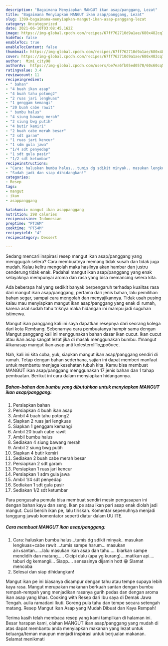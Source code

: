 ```yaml
---
description: "Bagaimana Menyiapkan MANGUT ikan asap/panggang, Lezat"
title: "Bagaimana Menyiapkan MANGUT ikan asap/panggang, Lezat"
slug: 1399-bagaimana-menyiapkan-mangut-ikan-asap-panggang-lezat
category: Uncategorized
date: 2021-06-10T03:08:45.162Z
image: https://img-global.cpcdn.com/recipes/67ff762710d9a1ae/680x482cq70/mangut-ikan-asappanggang-foto-resep-utama.jpg
hideToc: false
enableToc: true
enableTocContent: false
thumbnail: https://img-global.cpcdn.com/recipes/67ff762710d9a1ae/680x482cq70/mangut-ikan-asappanggang-foto-resep-utama.jpg
cover: https://img-global.cpcdn.com/recipes/67ff762710d9a1ae/680x482cq70/mangut-ikan-asappanggang-foto-resep-utama.jpg
author:  Mimi_city98
authorAv:  https://img-global.cpcdn.com/users/be7ea6fb05ed0578/60x60cq50/avatar.jpg
ratingvalue: 3.4
reviewcount: 11
recipeingredient:
- " bahan"
- "4 buah ikan asap"
- "4 buah tahu potong2"
- "2 ruas jari lengkuas"
- "1 genggam kemangi"
- "20 buah cabe rawit"
- " bumbu halus"
- "4 siung bawang merah"
- "2 siung bwg putih"
- "4 butir kemiri"
- "2 buah cabe merah besar"
- "2 sdt garam"
- "1 ruas jari kencur"
- "1 sdm gula jawa"
- "1/4 sdt penyedap"
- "1 sdt gula pasir"
- "1/2 sdt ketumbar"
recipeinstructions:
- "Cara: haluskan bumbu halus...tumis dg sdikit minyak.. masukan lengkuas+cabe rawit ...tumis sampe harum... masukan air+santan......lalu masukan ikan asap dan tahu..... biarkan sampe mendidih dan matang.....  Cicipi dulu (apa yg kurang)....matikan api.... taburi dg kemangii...   Siapp.... sensasinya dijamin hott 😀 Slamat mencoba"
- "Sudah jadi dan siap dihidangkan!"
categories:
- Resep
tags:
- mangut
- ikan
- asappanggang

katakunci: mangut ikan asappanggang 
nutrition: 298 calories
recipecuisine: Indonesian
preptime: "PT36M"
cooktime: "PT54M"
recipeyield: "4"
recipecategory: Dessert

---
```



Sedang mencari inspirasi resep mangut ikan asap/panggang yang menggugah selera? Cara membuatnya memang tidak susah dan tidak juga mudah. Kalau keliru mengolah maka hasilnya akan hambar dan justru cenderung tidak enak. Padahal mangut ikan asap/panggang yang enak selayaknya mempunyai aroma dan rasa yang bisa memancing selera kita.


Ada beberapa hal yang sedikit banyak berpengaruh terhadap kualitas rasa dari mangut ikan asap/panggang, pertama dari jenis bahan, lalu pemilihan bahan segar, sampai cara mengolah dan menyajikannya. Tidak usah pusing kalau mau menyiapkan mangut ikan asap/panggang yang enak di rumah, karena asal sudah tahu triknya maka hidangan ini mampu jadi suguhan istimewa.

Mangut ikan panggang kali ini saya dapatkan resepnya dari seorang kolega dari kota Rembang. Sebenarnya cara pembuatanya hampir sama dengan Mangut panggang kali ini menggunakan bahan dasar ikan cucut. Ikan cucut atau ikan asap sangat lezat jika di masak menggunakan bumbu. #mangut #ikanasap mangut ikan asap anti kolesterolПодробнее.


Nah, kali ini kita coba, yuk, siapkan mangut ikan asap/panggang sendiri di rumah. Tetap dengan bahan sederhana, sajian ini dapat memberi manfaat untuk membantu menjaga kesehatan tubuh kita. Kamu bisa membuat MANGUT ikan asap/panggang menggunakan 17 jenis bahan dan 1 tahap pembuatan. Berikut ini cara dalam menyiapkan hidangannya.

<!--inarticleads1-->

##### Bahan-bahan dan bumbu yang dibutuhkan untuk menyiapkan MANGUT ikan asap/panggang:

1. Persiapkan  bahan
1. Persiapkan 4 buah ikan asap
1. Ambil 4 buah tahu potong2
1. Siapkan 2 ruas jari lengkuas
1. Siapkan 1 genggam kemangi
1. Ambil 20 buah cabe rawit
1. Ambil  bumbu halus
1. Sediakan 4 siung bawang merah
1. Ambil 2 siung bwg putih
1. Siapkan 4 butir kemiri
1. Sediakan 2 buah cabe merah besar
1. Persiapkan 2 sdt garam
1. Persiapkan 1 ruas jari kencur
1. Persiapkan 1 sdm gula jawa
1. Ambil 1/4 sdt penyedap
1. Sediakan 1 sdt gula pasir
1. Sediakan 1/2 sdt ketumbar


Para pengusaha pemula bisa membuat sendiri mesin pengasapan ini dengan bahan kayu dan seng. Ikan pe atau ikan pari asap enak diolah jadi mangut. Cuci bersih ikan pe, lalu tiriskan. Komentar sepenuhnya menjadi tanggung jawab komentator seperti diatur dalam UU ITE. 

<!--inarticleads2-->

##### Cara membuat MANGUT ikan asap/panggang:

1. Cara: haluskan bumbu halus...tumis dg sdikit minyak.. masukan lengkuas+cabe rawit ...tumis sampe harum... masukan air+santan......lalu masukan ikan asap dan tahu..... biarkan sampe mendidih dan matang.....  Cicipi dulu (apa yg kurang)....matikan api.... taburi dg kemangii...   Siapp.... sensasinya dijamin hott 😀 Slamat mencoba
1. Selesai dan siap dihidangkan!

Mangut ikan pe ini biasanya dicampur dengan tahu atau tempe supaya lebih kaya rasa. Mangut merupakan makanan berkuah santan dengan bumbu rempah-rempah yang menjadikan rasanya gurih pedas dan dengan aroma ikan asap yang khas. Cooking with Resep dari Ibu saya di Demak Jawa Tengah. aulia ramadani Ikuti. Goreng pula tahu dan tempe secara setengah matang. Resep Mangut Ikan Asap yang Mudah Dibuat dan Kaya Rempah! 

Terima kasih telah membaca resep yang kami tampilkan di halaman ini. Besar harapan kami, olahan MANGUT ikan asap/panggang yang mudah di atas dapat membantu anda menyiapkan makanan yang lezat untuk keluarga/teman maupun menjadi inspirasi untuk berjualan makanan. Selamat menikmati
